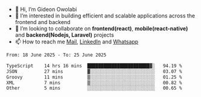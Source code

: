 - 👋 Hi, I’m Gideon Owolabi
- 👀 I’m interested in building efficient and scalable applications across the frontend and backend
- 💞️ I’m looking to collaborate on <b>frontend(react)</b>, <b>mobile(react-native)</b> and <b>backend(Nodejs, Laravel)</b> projects
- 📫 How to reach me <a href="mailto:gideoniyin2021@gmail.com">Mail</a>, <a href="https://www.linkedin.com/in/gideon-owolabi-9b667a232/">LinkedIn</a> and <a href="https://wa.me/2348055377085">Whatsapp</a>

<!---
gude1/gude1 is a ✨ special ✨ repository because its `README.md` (this file) appears on your GitHub profile.
You can click the Preview link to take a look at your changes.
--->

<!--START_SECTION:waka-->

```txt
From: 18 June 2025 - To: 25 June 2025

TypeScript    14 hrs 16 mins  ███████████████████████▓░   94.19 %
JSON          27 mins         ▓░░░░░░░░░░░░░░░░░░░░░░░░   03.07 %
Groovy        11 mins         ▒░░░░░░░░░░░░░░░░░░░░░░░░   01.25 %
XML           7 mins          ▒░░░░░░░░░░░░░░░░░░░░░░░░   00.82 %
Other         5 mins          ░░░░░░░░░░░░░░░░░░░░░░░░░   00.65 %
```

<!--END_SECTION:waka-->
